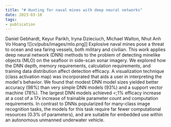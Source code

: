 ```yaml
---
title: "# Hunting for naval mines with deep neural networks"
date: 2023-03-10
tags:
- publication
---
```

Daniel Gebhardt, Keyur Parikh, Iryna Dzieciuch, Michael Walton, Nhut Anh Vo Hoang
![[cv/pubs/images/mlo.png]]
Explosive naval mines pose a threat to ocean and sea faring vessels, both military and civilian. This work applies deep neural network (DNN) methods to the problem of detecting minelike objects (MLO) on the seafloor in side-scan sonar imagery. We explored how the DNN depth, memory requirements, calculation requirements, and training data distribution affect detection efficacy. A visualization technique (class activation map) was incorporated that aids a user in interpreting the model's behavior. We found that modest DNN model sizes yielded better accuracy (98%) than very simple DNN models (93%) and a support vector machine (78%). The largest DNN models achieved <;1% efficacy increase at a cost of a 17x increase of trainable parameter count and computation requirements. In contrast to DNNs popularized for many-class image recognition tasks, the models for this task require far fewer computational resources (0.3% of parameters), and are suitable for embedded use within an autonomous unmanned underwater vehicle.